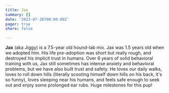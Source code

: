 ```yaml
---
title: Jax 
summary: []
date: '2023-07-26T00:00:00Z'
pager: true
share: false

---
```


**Jax** (aka Jiggy) is a 7.5-year old hound-lab mix. Jax was 1.5 years old when we adopted him. His life pre-adoption was short but really rough, and destroyed his implicit trust in humans. Over 6 years of solid behavioral training with us, Jax still sometimes has intense anxiety and behavioral problems, but we have also built trust and safety. He loves our daily walks, loves to roll down hills (literally scooting himself down hills on his back, it's so funny), loves sleeping near his humans, and feels safe enough to seek out and enjoy some prolonged ear rubs. Huge milestones for this pup! 